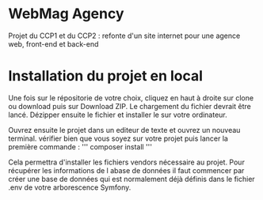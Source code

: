 # WebMag Agency
Projet du CCP1 et du CCP2 : refonte d'un site internet pour une agence web, front-end et back-end

# Installation du projet en local
Une fois sur le répositorie de votre choix,
cliquez en haut à droite sur clone ou download puis sur Download ZIP.
Le chargement du fichier devrait être lancé.
Dézipper ensuite le fichier et installer le sur votre ordinateur.

Ouvrez ensuite le projet dans un editeur de texte et ouvrez un nouveau terminal.
vérifier bien que vous soyez sur votre projet puis lancer la première commande :
'''
composer install
'''

Cela permettra d'installer les fichiers vendors nécessaire au projet.
Pour récupérer les informations de l abase de données il faut commencer par créer une base de données qui est normalement déjà définis dans le fichier .env de votre arborescence Symfony.


